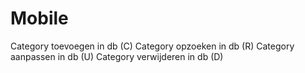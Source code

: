 Mobile
======

Category toevoegen in db (C)
Category opzoeken in db (R)
Category aanpassen in db (U)
Category verwijderen in db (D)
